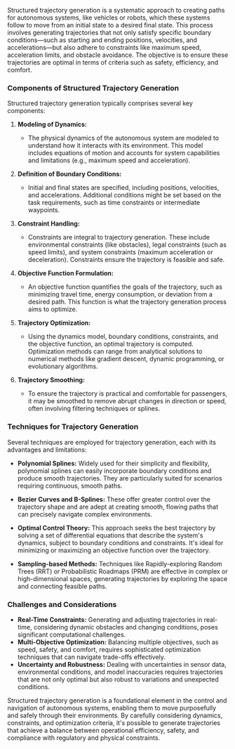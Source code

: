 Structured trajectory generation is a systematic approach to creating paths for autonomous systems, like vehicles or robots, which these systems follow to move from an initial state to a desired final state. This process involves generating trajectories that not only satisfy specific boundary conditions—such as starting and ending positions, velocities, and accelerations—but also adhere to constraints like maximum speed, acceleration limits, and obstacle avoidance. The objective is to ensure these trajectories are optimal in terms of criteria such as safety, efficiency, and comfort.

### Components of Structured Trajectory Generation

Structured trajectory generation typically comprises several key components:

1. **Modeling of Dynamics:**
   - The physical dynamics of the autonomous system are modeled to understand how it interacts with its environment. This model includes equations of motion and accounts for system capabilities and limitations (e.g., maximum speed and acceleration).

2. **Definition of Boundary Conditions:**
   - Initial and final states are specified, including positions, velocities, and accelerations. Additional conditions might be set based on the task requirements, such as time constraints or intermediate waypoints.

3. **Constraint Handling:**
   - Constraints are integral to trajectory generation. These include environmental constraints (like obstacles), legal constraints (such as speed limits), and system constraints (maximum acceleration or deceleration). Constraints ensure the trajectory is feasible and safe.

4. **Objective Function Formulation:**
   - An objective function quantifies the goals of the trajectory, such as minimizing travel time, energy consumption, or deviation from a desired path. This function is what the trajectory generation process aims to optimize.

5. **Trajectory Optimization:**
   - Using the dynamics model, boundary conditions, constraints, and the objective function, an optimal trajectory is computed. Optimization methods can range from analytical solutions to numerical methods like gradient descent, dynamic programming, or evolutionary algorithms.

6. **Trajectory Smoothing:**
   - To ensure the trajectory is practical and comfortable for passengers, it may be smoothed to remove abrupt changes in direction or speed, often involving filtering techniques or splines.

### Techniques for Trajectory Generation

Several techniques are employed for trajectory generation, each with its advantages and limitations:

- **Polynomial Splines:** Widely used for their simplicity and flexibility, polynomial splines can easily incorporate boundary conditions and produce smooth trajectories. They are particularly suited for scenarios requiring continuous, smooth paths.

- **Bezier Curves and B-Splines:** These offer greater control over the trajectory shape and are adept at creating smooth, flowing paths that can precisely navigate complex environments.

- **Optimal Control Theory:** This approach seeks the best trajectory by solving a set of differential equations that describe the system's dynamics, subject to boundary conditions and constraints. It's ideal for minimizing or maximizing an objective function over the trajectory.

- **Sampling-based Methods:** Techniques like Rapidly-exploring Random Trees (RRT) or Probabilistic Roadmaps (PRM) are effective in complex or high-dimensional spaces, generating trajectories by exploring the space and connecting feasible paths.

### Challenges and Considerations

- **Real-Time Constraints:** Generating and adjusting trajectories in real-time, considering dynamic obstacles and changing conditions, poses significant computational challenges.
- **Multi-Objective Optimization:** Balancing multiple objectives, such as speed, safety, and comfort, requires sophisticated optimization techniques that can navigate trade-offs effectively.
- **Uncertainty and Robustness:** Dealing with uncertainties in sensor data, environmental conditions, and model inaccuracies requires trajectories that are not only optimal but also robust to variations and unexpected conditions.

Structured trajectory generation is a foundational element in the control and navigation of autonomous systems, enabling them to move purposefully and safely through their environments. By carefully considering dynamics, constraints, and optimization criteria, it's possible to generate trajectories that achieve a balance between operational efficiency, safety, and compliance with regulatory and physical constraints.